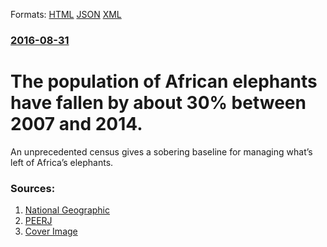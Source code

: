 
Formats: [HTML](/news/2016/08/31/the-population-of-african-elephants-have-fallen-by-about-30-between-2007-and-2014.html)  [JSON](/news/2016/08/31/the-population-of-african-elephants-have-fallen-by-about-30-between-2007-and-2014.json)  [XML](/news/2016/08/31/the-population-of-african-elephants-have-fallen-by-about-30-between-2007-and-2014.xml)  

### [2016-08-31](/news/2016/08/31/index.md)

# The population of African elephants have fallen by about 30% between 2007 and 2014. 

An unprecedented census gives a sobering baseline for managing what’s left of Africa’s elephants.


### Sources:

1. [National Geographic](http://news.nationalgeographic.com/2016/08/wildlife-african-elephants-population-decrease-great-elephant-census/)
2. [PEERJ](https://peerj.com/articles/2354/)
2. [Cover Image](http://news.nationalgeographic.com/content/dam/news/2016/08/31/elephant_census/01_elephant_survey.ngsversion.1472670004752.adapt.1900.1.jpg)
